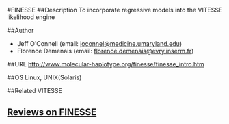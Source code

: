 #FINESSE
##Description
To incorporate regressive models into the VITESSE likelihood engine

##Author
* Jeff O'Connell (email: joconnel@medicine.umaryland.edu)
* Florence Demenais (email: florence.demenais@evry.inserm.fr)

##URL
http://www.molecular-haplotype.org/finesse/finesse_intro.htm

##OS
Linux, UNIX(Solaris)

##Related
VITESSE


## [Reviews on FINESSE](https://github.com/gaow/genetic-analysis-software/issues/128)